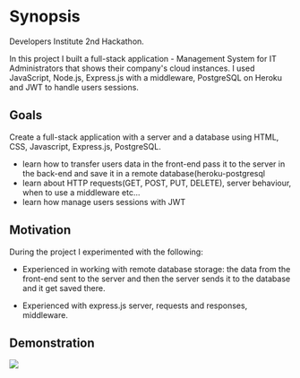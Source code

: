 # Synopsis

Developers Institute 2nd Hackathon.

In this project I built a full-stack application - Management System for IT Administrators that shows their company's cloud instances.
I used JavaScript, Node.js, Express.js with a middleware, PostgreSQL on Heroku and JWT to handle users sessions.

## Goals

Create a full-stack application with a server and a database using HTML, CSS, Javascript, Express.js, PostgreSQL.
- learn how to transfer users data in the front-end pass it to the server in the back-end and save it in a remote database(heroku-postgresql
- learn about HTTP requests(GET, POST, PUT, DELETE), server behaviour, when to use a middleware etc...
- learn how manage users sessions with JWT

## Motivation

During the project I experimented with the following:

- Experienced in working with remote database storage: the data from the front-end sent to the server and then the server sends it to the database and it get saved there.

- Experienced with express.js server, requests and responses, middleware.

## Demonstration 

<a href="https://www.loom.com/embed/f7294c49890e492a86f51121d3ad4b85">
    <img style="max-width:300px;" src="https://cdn.loom.com/sessions/thumbnails/f7294c49890e492a86f51121d3ad4b85-with-play.gif">
  </a>
